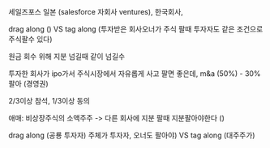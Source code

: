 

세일즈포스 일본 (salesforce 자회사 ventures), 한국회사, 

drag along () VS tag along (투자받은 회사오너가 주식 팔때 투자자도 같은 조건으로 주식팔수 있다)

원금 회수 위해 지분 넘길때 같이 넘길수 

투자한 회사가 ipo가서 주식시장에서 자유롭게 사고 팔면 좋은데, m&a (50%) - 30% 팔아 (경영권)

2/3이상 참석, 1/3이상 동의

애매: 비상장주식의 소액주주 -> 다른 회사에 지분 팔때 지분팔아야한다 ()

drag along (공룡 투자자) 주체가 투자자, 오너도 팔아야) VS tag along (대주주가)

